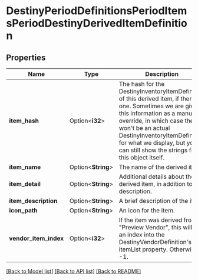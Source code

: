 # DestinyPeriodDefinitionsPeriodItemsPeriodDestinyDerivedItemDefinition

## Properties

Name | Type | Description | Notes
------------ | ------------- | ------------- | -------------
**item_hash** | Option<**i32**> | The hash for the DestinyInventoryItemDefinition of this derived item, if there is one. Sometimes we are given this information as a manual override, in which case there won't be an actual DestinyInventoryItemDefinition for what we display, but you can still show the strings from this object itself. | [optional]
**item_name** | Option<**String**> | The name of the derived item. | [optional]
**item_detail** | Option<**String**> | Additional details about the derived item, in addition to the description. | [optional]
**item_description** | Option<**String**> | A brief description of the item. | [optional]
**icon_path** | Option<**String**> | An icon for the item. | [optional]
**vendor_item_index** | Option<**i32**> | If the item was derived from a \"Preview Vendor\", this will be an index into the DestinyVendorDefinition's itemList property. Otherwise, -1. | [optional]

[[Back to Model list]](../README.md#documentation-for-models) [[Back to API list]](../README.md#documentation-for-api-endpoints) [[Back to README]](../README.md)


